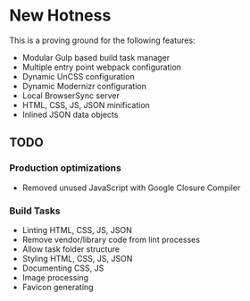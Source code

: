 # New Hotness

This is a proving ground for the following features:

- Modular Gulp based build task manager
- Multiple entry point webpack configuration
- Dynamic UnCSS configuration
- Dynamic Modernizr configuration
- Local BrowserSync server
- HTML, CSS, JS, JSON minification
- Inlined JSON data objects

## TODO

### Production optimizations
- Removed unused JavaScript with Google Closure Compiler

### Build Tasks
- Linting HTML, CSS, JS, JSON
- Remove vendor/library code from lint processes
- Allow task folder structure
- Styling HTML, CSS, JS, JSON
- Documenting CSS, JS
- Image processing
- Favicon generating
